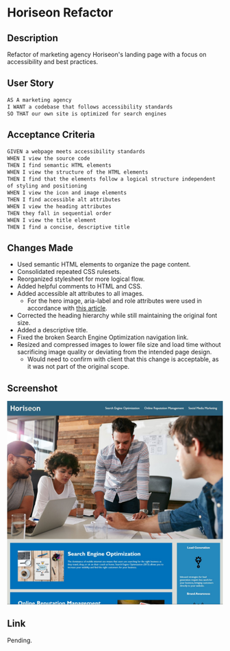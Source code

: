 # Horiseon Refactor

## Description

Refactor of marketing agency Horiseon's landing page with a focus on accessibility and best practices.

## User Story

```
AS A marketing agency
I WANT a codebase that follows accessibility standards
SO THAT our own site is optimized for search engines
```

## Acceptance Criteria

```
GIVEN a webpage meets accessibility standards
WHEN I view the source code
THEN I find semantic HTML elements
WHEN I view the structure of the HTML elements
THEN I find that the elements follow a logical structure independent of styling and positioning
WHEN I view the icon and image elements
THEN I find accessible alt attributes
WHEN I view the heading attributes
THEN they fall in sequential order
WHEN I view the title element
THEN I find a concise, descriptive title
```

## Changes Made

* Used semantic HTML elements to organize the page content.
* Consolidated repeated CSS rulesets.
* Reorganized stylesheet for more logical flow.
* Added helpful comments to HTML and CSS.
* Added accessible alt attributes to all images.
    * For the hero image, aria-label and role attributes were used in accordance with [this article](https://www.davidmacd.com/blog/alternate-text-for-css-background-images.html).
* Corrected the heading hierarchy while still maintaining the original font size.
* Added a descriptive title.
* Fixed the broken Search Engine Optimization navigation link.
* Resized and compressed images to lower file size and load time without sacrificing image quality or deviating from the intended page design.
    * Would need to confirm with client that this change is acceptable, as it was not part of the original scope.

## Screenshot

![Screenshot of Horiseon website.](/assets/images/horiseon-screenshot.jpg)

## Link

Pending.
